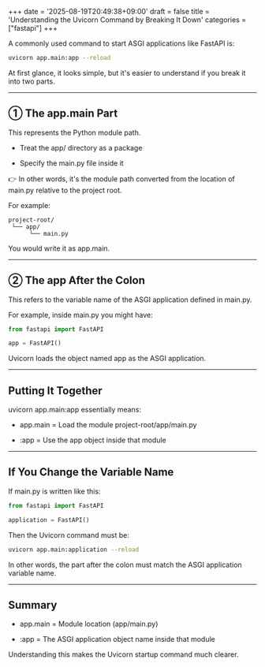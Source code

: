 +++
date = '2025-08-19T20:49:38+09:00'
draft = false
title = 'Understanding the Uvicorn Command by Breaking It Down'
categories = ["fastapi"]
+++


A commonly used command to start ASGI applications like FastAPI is:

```bash
uvicorn app.main:app --reload
```

At first glance, it looks simple, but it's easier to understand if you break it into two parts.

---

## ① The app.main Part

This represents the Python module path.

- Treat the app/ directory as a package

- Specify the main.py file inside it

👉 In other words, it's the module path converted from the location of main.py relative to the project root.

For example:

```
project-root/
 └── app/
      └── main.py
```


You would write it as app.main.

---

## ② The app After the Colon

This refers to the variable name of the ASGI application defined in main.py.

For example, inside main.py you might have:

```python
from fastapi import FastAPI

app = FastAPI()
```

Uvicorn loads the object named app as the ASGI application.

---

## Putting It Together

uvicorn app.main:app essentially means:

- app.main = Load the module project-root/app/main.py

- :app = Use the app object inside that module

---

## If You Change the Variable Name

If main.py is written like this:

```python
from fastapi import FastAPI

application = FastAPI()
```


Then the Uvicorn command must be:

```bash
uvicorn app.main:application --reload
```


In other words, the part after the colon must match the ASGI application variable name.

---

## Summary

- app.main = Module location (app/main.py)

- :app = The ASGI application object name inside that module

Understanding this makes the Uvicorn startup command much clearer.